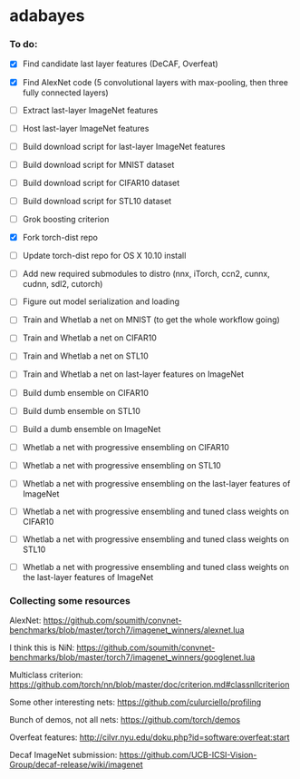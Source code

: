 # adabayes

### To do:
* [x] Find candidate last layer features (DeCAF, Overfeat)
* [x] Find AlexNet code (5 convolutional layers with max-pooling, then three fully connected layers)
* [ ] Extract last-layer ImageNet features
* [ ] Host last-layer ImageNet features
* [ ] Build download script for last-layer ImageNet features
* [ ] Build download script for MNIST dataset
* [ ] Build download script for CIFAR10 dataset
* [ ] Build download script for STL10 dataset
* [ ] Grok boosting criterion
* [x] Fork torch-dist repo
* [ ] Update torch-dist repo for OS X 10.10 install
* [ ] Add new required submodules to distro (nnx, iTorch, ccn2, cunnx, cudnn, sdl2, cutorch)
* [ ] Figure out model serialization and loading
* [ ] Train and Whetlab a net on MNIST (to get the whole workflow going)
* [ ] Train and Whetlab a net on CIFAR10
* [ ] Train and Whetlab a net on STL10
* [ ] Train and Whetlab a net on last-layer features on ImageNet
* [ ] Build dumb ensemble on CIFAR10
* [ ] Build dumb ensemble on STL10
* [ ] Build a dumb ensemble on ImageNet
* [ ] Whetlab a net with progressive ensembling on CIFAR10
* [ ] Whetlab a net with progressive ensembling on STL10
* [ ] Whetlab a net with progressive ensembling on the last-layer features of ImageNet
* [ ] Whetlab a net with progressive ensembling and tuned class weights on CIFAR10
* [ ] Whetlab a net with progressive ensembling and tuned class weights on STL10
* [ ] Whetlab a net with progressive ensembling and tuned class weights on the last-layer features of ImageNet


### Collecting some resources

AlexNet:
https://github.com/soumith/convnet-benchmarks/blob/master/torch7/imagenet_winners/alexnet.lua

I think this is NiN:
https://github.com/soumith/convnet-benchmarks/blob/master/torch7/imagenet_winners/googlenet.lua

Multiclass criterion:
https://github.com/torch/nn/blob/master/doc/criterion.md#classnllcriterion

Some other interesting nets:
https://github.com/culurciello/profiling

Bunch of demos, not all nets:
https://github.com/torch/demos

Overfeat features:
http://cilvr.nyu.edu/doku.php?id=software:overfeat:start

Decaf ImageNet submission:
https://github.com/UCB-ICSI-Vision-Group/decaf-release/wiki/imagenet
